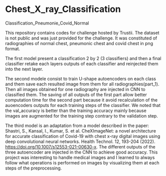 # Chest_X_ray_Classification
Classification_Pneumonie_Covid_Normal

This repository contains codes for challenge hosted by Trustii. 
The dataset is not public and was just provided for the challenge. It was constituted of radiographies of normal chest, pneumonic chest and covid chest in png format.

The first model present a classification 2 by 2 (3 classifiers) and then a final classifier retake each layers outputs of each classifier and reinjected them into the next layer.

The second modele consist to train U-shape autoencoders on each class and them save each resulted image from them for all radiographies(part_1). Then all images obtained for one radiography are injected in CNN to classified them.
The saving of all outputs of the first part allow better computation time for the second part because it avoid recalculation of the auoencoders outputs for each training steps of the classifier.
We noted that the val_accuracy is better than the training accuracy mainly because images are augmented for the training step contrary to the validation step.

The third model is an adaptation from a model described in the paper: Shastri, S., Kansal, I., Kumar, S. et al. CheXImageNet: a novel architecture for accurate classification of Covid-19 with chest x-ray digital images using deep convolutional neural networks. Health Technol. 12, 193-204 (2022). https://doi.org/10.1007/s12553-021-00630-x.
The different outputs of the three autoencoder are injected in the CNN to achieve good accuracy.
This project was interesting to handle medical images and I learned to always follow what operations is performed on images by visualizing them at each steps of the preprocessing.
